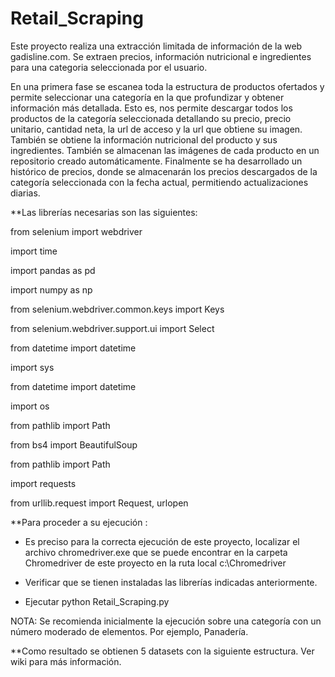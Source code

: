 # Retail_Scraping
Este proyecto realiza una extracción limitada de información de la web gadisline.com. Se extraen precios, información nutricional e  ingredientes para una categoria seleccionada por el usuario.

En una primera fase se escanea toda la estructura de productos ofertados y permite seleccionar una categoría en la que profundizar y obtener información más detallada. Esto es, nos permite descargar todos los productos de la categoría seleccionada detallando su precio, precio unitario, cantidad neta, la url de acceso y la url que obtiene su imagen. También se obtiene la información nutricional del producto y sus ingredientes. También se almacenan las imágenes de cada producto en un repositorio creado automáticamente.
Finalmente se ha desarrollado un histórico de precios, donde se almacenarán los precios descargados de la categoría seleccionada con la fecha actual, permitiendo actualizaciones diarias.

**Las librerías necesarias son las siguientes:

from selenium import webdriver

import time

import pandas as pd

import numpy as np

from selenium.webdriver.common.keys import Keys

from selenium.webdriver.support.ui import Select

from datetime import datetime

import sys

from datetime import datetime

import os

from pathlib import Path

from bs4 import BeautifulSoup

from pathlib import Path

import requests

from urllib.request import Request, urlopen

**Para proceder a su ejecución :
 - Es preciso para la correcta ejecución de este proyecto, localizar el archivo chromedriver.exe que se puede encontrar en la carpeta Chromedriver de este proyecto en la ruta local
c:\Chromedriver

 - Verificar que se tienen instaladas las librerías indicadas anteriormente.
 
 - Ejecutar python Retail_Scraping.py

NOTA: Se recomienda inicialmente la ejecución sobre una categoría con un número moderado de elementos. Por ejemplo, Panadería.


**Como resultado se obtienen 5 datasets con la siguiente estructura. Ver wiki para más información.
	

